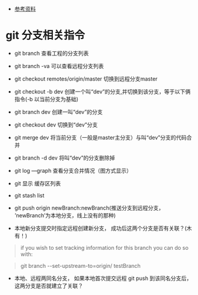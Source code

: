 * [参考资料](https://git-scm.com/docs/git-branch)

# git 分支相关指令
* git branch 查看工程的分支列表
* git branch -va 可以查看远程分支列表
* git checkout  remotes/origin/master 切换到远程分支master
* git checkout -b dev    创建一个叫“dev”的分支,并切换到该分支，等于以下俩指令(-b 以当前分支为基础)
* git branch dev   创建一叫“dev”的分支
* git checkout dev  切换到“dev”分支
* git merge dev 将当前分支（一般是master主分支）与叫“dev”分支的代码合并
* git branch -d dev 将叫“dev”的分支删除掉
* git log —graph  查看分支合并情况（图方式显示）
* git 显示 缓存区列表
* git stash list
* git push origin newBranch:newBranch(推送分支到远程分支， ’newBranch’为本地分支，线上没有的那种)

* 本地新分支提交时指定远程创建新分支， 成功后这两个分支是否有关联？(木有！) 

> if you wish to set tracking information for this branch you can do so with:

>    git branch --set-upstream-to=origin/<branch> testBranch

* 本地、远程两同名分支， 如果本地首次提交远程 git push 到该同名分支后， 这两分支是否就建立了关联？
